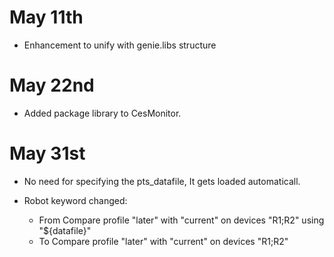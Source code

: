 # May 11th

* Enhancement to unify with genie.libs structure

# May 22nd

* Added package library to CesMonitor.

# May 31st

* No need for specifying the pts_datafile, It gets loaded automaticall.
* Robot keyword changed:

    * From Compare profile "later" with "current" on devices "R1;R2" using "${datafile}"
    * To Compare profile "later" with "current" on devices "R1;R2"